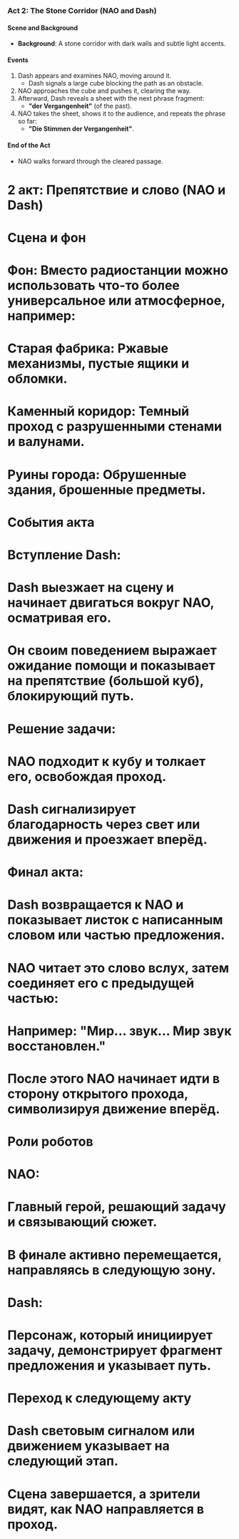 ### **Act 2: The Stone Corridor (NAO and Dash)**

#### **Scene and Background**
- **Background**: A stone corridor with dark walls and subtle light accents.  

#### **Events**
1. Dash appears and examines NAO, moving around it.  
   - Dash signals a large cube blocking the path as an obstacle.  
2. NAO approaches the cube and pushes it, clearing the way.  
3. Afterward, Dash reveals a sheet with the next phrase fragment:  
   - **"der Vergangenheit"** (of the past).  
4. NAO takes the sheet, shows it to the audience, and repeats the phrase so far:  
   - **"Die Stimmen der Vergangenheit"**.  

#### **End of the Act**  
- NAO walks forward through the cleared passage.

# 2 акт: Препятствие и слово (NAO и Dash)
# Сцена и фон
# 
# Фон: Вместо радиостанции можно использовать что-то более универсальное или атмосферное, например:
# Старая фабрика: Ржавые механизмы, пустые ящики и обломки.
# Каменный коридор: Темный проход с разрушенными стенами и валунами.
# Руины города: Обрушенные здания, брошенные предметы.
# События акта
# 
# Вступление Dash:
# Dash выезжает на сцену и начинает двигаться вокруг NAO, осматривая его.
# Он своим поведением выражает ожидание помощи и показывает на препятствие (большой куб), блокирующий путь.
# Решение задачи:
# NAO подходит к кубу и толкает его, освобождая проход.
# Dash сигнализирует благодарность через свет или движения и проезжает вперёд.
# Финал акта:
# Dash возвращается к NAO и показывает листок с написанным словом или частью предложения.
# NAO читает это слово вслух, затем соединяет его с предыдущей частью:
# Например: "Мир... звук... Мир звук восстановлен."
# После этого NAO начинает идти в сторону открытого прохода, символизируя движение вперёд.
# Роли роботов
# 
# NAO:
# Главный герой, решающий задачу и связывающий сюжет.
# В финале активно перемещается, направляясь в следующую зону.
# Dash:
# Персонаж, который инициирует задачу, демонстрирует фрагмент предложения и указывает путь.
# Переход к следующему акту
# 
# Dash световым сигналом или движением указывает на следующий этап.
# Сцена завершается, а зрители видят, как NAO направляется в проход.